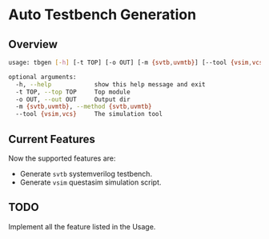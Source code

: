 # Auto Testbench Generation

## Overview 
```bash
usage: tbgen [-h] [-t TOP] [-o OUT] [-m {svtb,uvmtb}] [--tool {vsim,vcs}]

optional arguments:
  -h, --help            show this help message and exit
  -t TOP, --top TOP     Top module
  -o OUT, --out OUT     Output dir
  -m {svtb,uvmtb}, --method {svtb,uvmtb}
  --tool {vsim,vcs}     The simulation tool
```

## Current Features
Now the supported features are:
* Generate `svtb` systemverilog testbench.
* Generate `vsim` questasim simulation script.

## TODO
Implement all the feature listed in the Usage.

